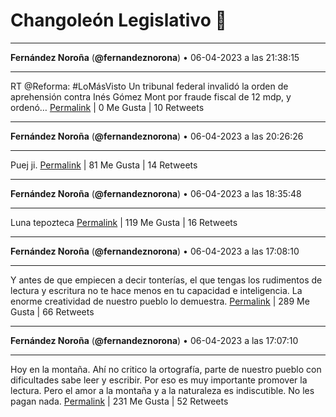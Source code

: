 # Changoleón Legislativo 🙈
*****
**Fernández Noroña** (**@fernandeznorona**) • 06-04-2023 a las 21:38:15
*****
RT @Reforma: #LoMásVisto Un tribunal federal invalidó la orden de aprehensión contra Inés Gómez Mont por fraude fiscal de 12 mdp, y ordenó…
[Permalink](https://twitter.com/fernandeznorona/status/1644212971508314114) | 0 Me Gusta | 10 Retweets
*****
**Fernández Noroña** (**@fernandeznorona**) • 06-04-2023 a las 20:26:26
*****
Puej ji.
[Permalink](https://twitter.com/fernandeznorona/status/1644194902174228480) | 81 Me Gusta | 14 Retweets
*****
**Fernández Noroña** (**@fernandeznorona**) • 06-04-2023 a las 18:35:48
*****
Luna tepozteca
[Permalink](https://twitter.com/fernandeznorona/status/1644167058295500801) | 119 Me Gusta | 16 Retweets
*****
**Fernández Noroña** (**@fernandeznorona**) • 06-04-2023 a las 17:08:10
*****
Y antes de que empiecen a decir tonterías, el que tengas los rudimentos de lectura y escritura no te hace menos en tu capacidad e inteligencia. La enorme creatividad de nuestro pueblo lo demuestra.
[Permalink](https://twitter.com/fernandeznorona/status/1644145005173542913) | 289 Me Gusta | 66 Retweets
*****
**Fernández Noroña** (**@fernandeznorona**) • 06-04-2023 a las 17:07:10
*****
Hoy en la montaña. Ahí no critico la ortografía, parte de nuestro pueblo con dificultades sabe leer y escribir. Por eso es muy importante promover la lectura. Pero el amor a la montaña y a la naturaleza es indiscutible. No les pagan nada.
[Permalink](https://twitter.com/fernandeznorona/status/1644144751497867264) | 231 Me Gusta | 52 Retweets